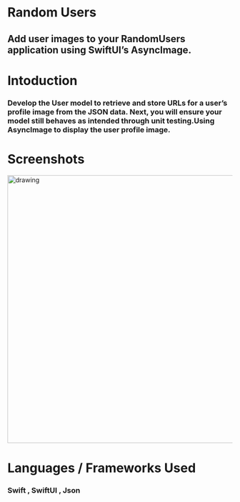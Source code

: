 # Random Users
## Add user images to your RandomUsers application using SwiftUI’s AsyncImage.

# Intoduction
### Develop the User model to retrieve and store URLs for a user’s profile image from the JSON data. Next, you will ensure your model still behaves as intended through unit testing.Using AsyncImage to display the user profile image.

# Screenshots

<img src="" alt="drawing" width="600" hight= "700"/>



# Languages / Frameworks Used
### Swift , SwiftUI , Json

